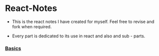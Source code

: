 # React-Notes
- This is the react notes I have created for myself. Feel free to revise and fork when required.

- Every part is dedicated to its use in react and also and sub - parts. 
### [Basics](App.js)

